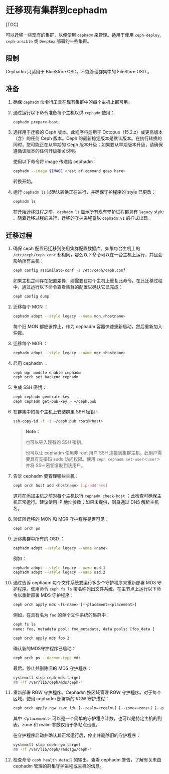 # 迁移现有集群到cephadm

[TOC]

可以迁移一些现有的集群，以便使用 `cephadm` 来管理。适用于使用 `ceph-deploy`, `ceph-ansible` 或 `DeepSea` 部署的一些集群。

## 限制

Cephadm 只适用于 BlueStore OSD。不能管理群集中的 FileStore OSD 。

## 准备

1. 确保 `cephadm` 命令行工具在现有集群中的每个主机上都可用。

2. 通过运行以下命令准备每个主机以供 `cephadm` 使用：

   ```bash
   cephadm prepare-host
   ```

3. 选择用于迁移的 Ceph 版本。此程序将适用于 Octopus（15.2.z）或更高版本（含）的任何 Ceph 版本。Ceph 的最新稳定版本是默认版本。在执行转换的同时，您可能正在从早期的 Ceph 版本升级；如果要从早期版本升级，请确保遵循该版本的任何升级相关说明。

   使用以下命令将 image 传递给 cephadm：

   ```bash
   cephadm --image $IMAGE <rest of command goes here>
   ```

   转换开始。

4. 运行 `cephadm ls` 以确认转换正在进行，并确保守护程序的 style 已更改：

   ```bash
   cephadm ls
   ```

   在开始迁移过程之前，`cephadm ls` 显示所有现有守护进程都具有 `legacy` style 。随着迁移过程的进行，迁移的守护进程将以 `cephadm:v1` 的样式出现。

## 迁移过程

1. 确保 ceph 配置已迁移到使用集群配置数据库。如果每台主机上的 `/etc/ceph/ceph.conf` 都相同，那么以下命令可以在一台主机上运行，并且会影响所有主机：

   ```bash
   ceph config assimilate-conf -i /etc/ceph/ceph.conf
   ```

   如果主机之间存在配置差异，则需要在每个主机上重复此命令。在此迁移过程中，通过运行以下命令查看集群的配置以确认它已完成：

   ```bash
   ceph config dump
   ```

2. 迁移每个 MON ：

   ```bash
   cephadm adopt --style legacy --name mon.<hostname>
   ```

   每个旧 MON 都应该停止，作为 cephadm 容器快速重新启动，然后重新加入仲裁。

3. 迁移每个 MGR ：

   ```bash
   cephadm adopt --style legacy --name mgr.<hostname>
   ```

4. 启用 cephadm ：

   ```bash
   ceph mgr module enable cephadm
   ceph orch set backend cephadm
   ```

5. 生成 SSH 密钥：

   ```bash
   ceph cephadm generate-key
   ceph cephadm get-pub-key > ~/ceph.pub
   ```

6. 在群集中的每个主机上安装群集 SSH 密钥：

   ```bash
   ssh-copy-id -f -i ~/ceph.pub root@<host>
   ```

   > **Note：**
   >
   > 也可以导入现有的 SSH 密钥。
   >
   > 也可以让 cephadm 使用非 root 用户 SSH 连接到集群主机。此用户需要具有无密码 sudo 访问权限。使用 `ceph cephadm set-user＜user＞` 并将 SSH 密钥复制到该用户。

7. 告诉 cephadm 要管理哪些主机：

   ```bash
   ceph orch host add <hostname> [ip-address]
   ```

   这将在添加主机之前对每个主机执行 `cephadm check-host` ；此检查可确保主机正常运行。建议使用 IP 地址参数；如果未提供，则将通过 DNS 解析主机名。

8. 验证所迁移的 MON 和 MGR 守护程序是否可见：

   ```bash
   ceph orch ps
   ```

9. 迁移集群中所有的 OSD ：

   ```bash
   cephadm adopt --style legacy --name <name>
   ```

   例如：

   ```bash
   cephadm adopt --style legacy --name osd.1
   cephadm adopt --style legacy --name osd.2
   ```

10. 通过告诉 cephadm 每个文件系统要运行多少个守护程序来重新部署 MDS 守护程序。使用命令 `ceph fs ls` 按名称列出文件系统。在主节点上运行以下命令以重新部署 MDS 守护程序：

    ```bash
    ceph orch apply mds <fs-name> [--placement=<placement>]
    ```

    例如，在具有名为 `foo` 的单个文件系统的集群中：

    ```bash
    ceph fs ls
    name: foo, metadata pool: foo_metadata, data pools: [foo_data ]
    
    ceph orch apply mds foo 2
    ```

    确认新的MDS守护程序已启动：

    ```bash
    ceph orch ps --daemon-type mds
    ```

    最后，停止并删除旧的 MDS 守护程序：

    ```bash
    systemctl stop ceph-mds.target
    rm -rf /var/lib/ceph/mds/ceph-*
    ```

11. 重新部署 RGW 守护程序。Cephadm 按区域管理 RGW 守护程序。对于每个区域，使用 cephadm 部署新的 RGW 守护进程：

    ```bash
    ceph orch apply rgw <svc_id> [--realm=<realm>] [--zone=<zone>] [--port=<port>] [--ssl] [--placement=<placement>]
    ```

    其中 `＜placement＞` 可以是一个简单的守护程序计数，也可以是特定主机的列表，zone 和 realm 参数仅用于多站点设置。

    在守护程序启动并确认其正常运行后，停止并删除旧的守护程序：

    ```bash
    systemctl stop ceph-rgw.target
    rm -rf /var/lib/ceph/radosgw/ceph-*
    ```

12. 检查命令 `ceph health detail` 的输出，查看 cephadm 警告，了解有关未由 cephadm 管理的群集守护进程或主机的信息。
